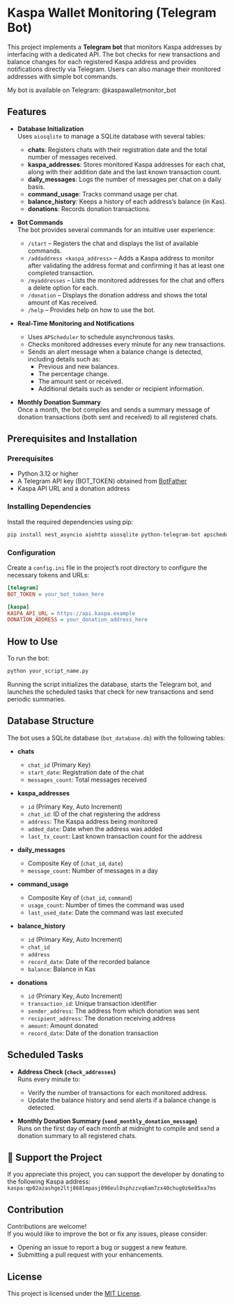 #  Kaspa Wallet Monitoring (Telegram Bot)
This project implements a **Telegram bot** that monitors Kaspa addresses by interfacing with a dedicated API. The bot checks for new transactions and balance changes for each registered Kaspa address and provides notifications directly via Telegram. Users can also manage their monitored addresses with simple bot commands.

My bot is available on Telegram: @kaspawalletmonitor_bot

## Features

- **Database Initialization**  
  Uses `aiosqlite` to manage a SQLite database with several tables:
  - **chats**: Registers chats with their registration date and the total number of messages received.
  - **kaspa_addresses**: Stores monitored Kaspa addresses for each chat, along with their addition date and the last known transaction count.
  - **daily_messages**: Logs the number of messages per chat on a daily basis.
  - **command_usage**: Tracks command usage per chat.
  - **balance_history**: Keeps a history of each address’s balance (in Kas).
  - **donations**: Records donation transactions.

- **Bot Commands**  
  The bot provides several commands for an intuitive user experience:
  - `/start` – Registers the chat and displays the list of available commands.
  - `/addaddress <kaspa_address>` – Adds a Kaspa address to monitor after validating the address format and confirming it has at least one completed transaction.
  - `/myaddresses` – Lists the monitored addresses for the chat and offers a delete option for each.
  - `/donation` – Displays the donation address and shows the total amount of Kas received.
  - `/help` – Provides help on how to use the bot.

- **Real-Time Monitoring and Notifications**  
  - Uses `APScheduler` to schedule asynchronous tasks.
  - Checks monitored addresses every minute for any new transactions.
  - Sends an alert message when a balance change is detected, including details such as:
    - Previous and new balances.
    - The percentage change.
    - The amount sent or received.
    - Additional details such as sender or recipient information.

- **Monthly Donation Summary**  
  Once a month, the bot compiles and sends a summary message of donation transactions (both sent and received) to all registered chats.

## Prerequisites and Installation

### Prerequisites

- Python 3.12 or higher
- A Telegram API key (BOT_TOKEN) obtained from [BotFather](https://core.telegram.org/bots#botfather)
- Kaspa API URL and a donation address

### Installing Dependencies

Install the required dependencies using pip:

```bash
pip install nest_asyncio aiohttp aiosqlite python-telegram-bot apscheduler
```

### Configuration

Create a `config.ini` file in the project’s root directory to configure the necessary tokens and URLs:

```ini
[telegram]
BOT_TOKEN = your_bot_token_here

[kaspa]
KASPA_API_URL = https://api.kaspa.example
DONATION_ADDRESS = your_donation_address_here
```

## How to Use

To run the bot:

```bash
python your_script_name.py
```

Running the script initializes the database, starts the Telegram bot, and launches the scheduled tasks that check for new transactions and send periodic summaries.

## Database Structure

The bot uses a SQLite database (`bot_database.db`) with the following tables:

- **chats**  
  - `chat_id` (Primary Key)
  - `start_date`: Registration date of the chat
  - `messages_count`: Total messages received

- **kaspa_addresses**  
  - `id` (Primary Key, Auto Increment)
  - `chat_id`: ID of the chat registering the address
  - `address`: The Kaspa address being monitored
  - `added_date`: Date when the address was added
  - `last_tx_count`: Last known transaction count for the address

- **daily_messages**  
  - Composite Key of (`chat_id`, `date`)
  - `message_count`: Number of messages in a day

- **command_usage**  
  - Composite Key of (`chat_id`, `command`)
  - `usage_count`: Number of times the command was used
  - `last_used_date`: Date the command was last executed

- **balance_history**  
  - `id` (Primary Key, Auto Increment)
  - `chat_id`
  - `address`
  - `record_date`: Date of the recorded balance
  - `balance`: Balance in Kas

- **donations**  
  - `id` (Primary Key, Auto Increment)
  - `transaction_id`: Unique transaction identifier
  - `sender_address`: The address from which donation was sent
  - `recipient_address`: The donation receiving address
  - `amount`: Amount donated
  - `record_date`: Date of the donation transaction

## Scheduled Tasks

- **Address Check (`check_addresses`)**  
  Runs every minute to:
  - Verify the number of transactions for each monitored address.
  - Update the balance history and send alerts if a balance change is detected.

- **Monthly Donation Summary (`send_monthly_donation_message`)**  
  Runs on the first day of each month at midnight to compile and send a donation summary to all registered chats.

## 💖 Support the Project

If you appreciate this project, you can support the developer by donating to the following Kaspa address:
`kaspa:qp02azashge2ltj868lmpasj098eul0sphzzvq6am7zx40chug0z6e85xa7ms`

## Contribution

Contributions are welcome!  
If you would like to improve the bot or fix any issues, please consider:
- Opening an issue to report a bug or suggest a new feature.
- Submitting a pull request with your enhancements.

## License

This project is licensed under the [MIT License](LICENSE).
